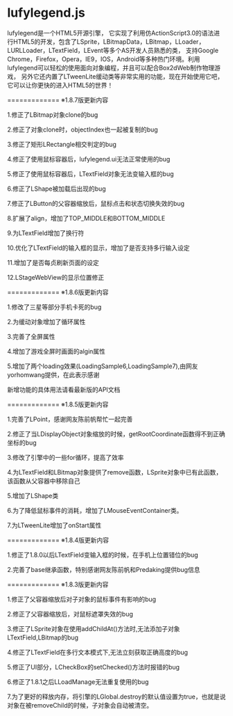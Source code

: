 lufylegend.js
=============

lufylegend是一个HTML5开源引擎， 它实现了利用仿ActionScript3.0的语法进行HTML5的开发，包含了LSprite，LBitmapData，LBitmap，LLoader，LURLLoader，LTextField，LEvent等多个AS开发人员熟悉的类， 支持Google Chrome，Firefox，Opera，IE9，IOS，Android等多种热门环境。利用lufylegend可以轻松的使用面向对象编程，并且可以配合Box2dWeb制作物理游戏， 另外它还内置了LTweenLite缓动类等非常实用的功能，现在开始使用它吧，它可以让你更快的进入HTML5的世界！


=============
※1.8.7版更新内容

1.修正了LBitmap对象clone的bug

2.修正了对象clone时，objectIndex也一起被复制的bug

3.修正了矩形LRectangle相交判定的bug

4.修正了使用鼠标容器后，lufylegend.ui无法正常使用的bug

5.修正了使用鼠标容器后，LTextField对象无法变输入框的bug

6.修正了LShape被加载后出现的bug

7.修正了LButton的父容器缩放后，鼠标点击和状态切换失效的bug

8.扩展了align，增加了TOP_MIDDLE和BOTTOM_MIDDLE

9.为LTextField增加了换行符

10.优化了LTextField的输入框的显示，增加了是否支持多行输入设定

11.增加了是否每贞刷新页面的设定

12.LStageWebView的显示位置修正

=============
※1.8.6版更新内容

1.修改了三星等部分手机卡死的bug

2.为缓动对象增加了循环属性

3.完善了全屏属性

4.增加了游戏全屏时画面的algin属性

5.增加了两个loading效果(LoadingSample6,LoadingSample7),由网友yorhomwang提供，在此表示感谢

新增功能的具体用法请看最新版的API文档

=============
※1.8.5版更新内容

1.完善了LPoint，感谢网友陈前帆帮忙一起完善

2.修正了当LDisplayObject对象缩放的时候，getRootCoordinate函数得不到正确坐标的bug

3.修改了引擎中的一些for循环，提高了效率

4.为LTextField和LBitmap对象提供了remove函数，LSprite对象中已有此函数，该函数从父容器中移除自己

5.增加了LShape类

6.为了降低鼠标事件的消耗，增加了LMouseEventContainer类。

7.为LTweenLite增加了onStart属性　

=============
※1.8.4版更新内容

1.修正了1.8.0以后LTextField变输入框的时候，在手机上位置错位的bug　

2.完善了base继承函数，特别感谢网友陈前帆和Predaking提供bug信息　

=============
※1.8.3版更新内容

1.修正了父容器缩放后对子对象的鼠标事件有影响的bug　

2.修正了父容器缩放后，对鼠标遮罩失效的bug　

3.修正了LSprite对象在使用addChildAt()方法时,无法添加子对象LTextField,LBitmap的bug

4.修正了LTextField在多行文本模式下,无法立刻获取正确高度的bug

5.修正了UI部分，LCheckBox的setChecked()方法时报错的bug　

6.修正了1.8.1之后LLoadManage无法重复使用的bug　

7.为了更好的释放内存，将引擎的LGlobal.destroy的默认值设置为true，也就是说对象在被removeChild的时候，子对象会自动被清空。　
